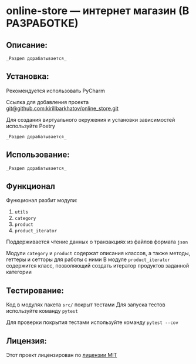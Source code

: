 # online-store — интернет магазин (В РАЗРАБОТКЕ)

## Описание:

`_Раздел дорабатывается_`

## Установка:

Рекомендуется использовать PyCharm

Ссылка для добавления проекта
[git@github.com:kirillbarkhatov/online_store.git]()

Для создания виртуального окружения и установки зависимостей используйте Poetry

`_Раздел дорабатывается_`

## Использование:

`_Раздел дорабатывается_`

## Функционал

Функционал разбит модули:
1. `utils`
2. `category`
3. `product`
4. `product_iterator`


Поддерживается чтение данных о транзакциях из файлов формата `json`

Модули `category` и `product` содержат описания классов, а также методы, геттеры и сетторы для работы с ними
В модуле `product_iterator` содержится класс, позволяющий создать итератор продуктов заданной категории

## Тестирование:

Код в модулях пакета `src/` покрыт тестами
Для запуска тестов используйте команду `pytest`

Для проверки покрытия тестами используйте команду `pytest --cov`


## Лицензия:

Этот проект лицензирован по [лицензии MIT](LICENSE)